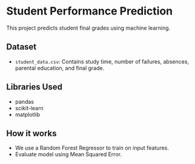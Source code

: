 # Student Performance Prediction

This project predicts student final grades using machine learning.

## Dataset
- `student_data.csv`: Contains study time, number of failures, absences, parental education, and final grade.

## Libraries Used
- pandas
- scikit-learn
- matplotlib

## How it works
- We use a Random Forest Regressor to train on input features.
- Evaluate model using Mean Squared Error.
